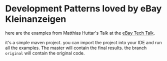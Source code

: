# Development Patterns loved by eBay Kleinanzeigen

here are the examples from Matthias Huttar's Talk at the [eBay Tech Talk](http://www.meetup.com/eBay-Europe-Technology/events/219691634/). 

it's a simple maven project. you can import the project into your IDE and run all the examples. The master will contain the final results. the branch `original` will contain the original code. 
